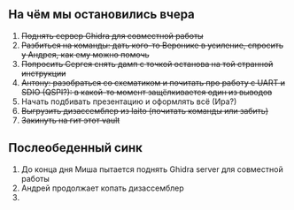 ## На чём мы остановились вчера

1. ~~Поднять сервер Ghidra для совместной работы~~
2. ~~Разбиться на команды: дать кого-то Веронике в усиление, спросить у Андрея, как ему можно помочь~~
3. ~~Попросить Сергея снять дамп с точкой останова на той странной инструкции~~
4. ~~Антону: разобраться со схематиком и почитать про работу с UART и SDIO (QSPI?): в какой-то момент защёлкивается один из выводов~~
5. Начать подбивать презентацию и оформлять всё (Ира?)
6. ~~Выгрузить дизассемблер из Iaito (почитать команды или забить)~~
7. ~~Закинуть на гит этот vault~~

## Послеобеденный синк

1. До конца дня Миша пытается поднять Ghidra server для совместной работы
2. Андрей продолжает копать дизассемблер
3. 